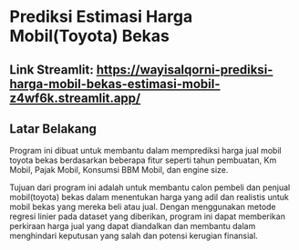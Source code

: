 # **Prediksi Estimasi Harga Mobil(Toyota) Bekas**

## Link Streamlit: https://wayisalqorni-prediksi-harga-mobil-bekas-estimasi-mobil-z4wf6k.streamlit.app/

## **Latar Belakang**

Program ini dibuat untuk membantu dalam memprediksi harga jual mobil toyota bekas berdasarkan beberapa fitur seperti tahun pembuatan, Km Mobil, Pajak Mobil, Konsumsi BBM Mobil, dan engine size.

Tujuan dari program ini adalah untuk membantu calon pembeli dan penjual mobil(toyota) bekas dalam menentukan harga yang adil dan realistis untuk mobil bekas yang mereka beli atau jual. Dengan menggunakan metode regresi linier pada dataset yang diberikan, program ini dapat memberikan perkiraan harga jual yang dapat diandalkan dan membantu dalam menghindari keputusan yang salah dan potensi kerugian finansial.
